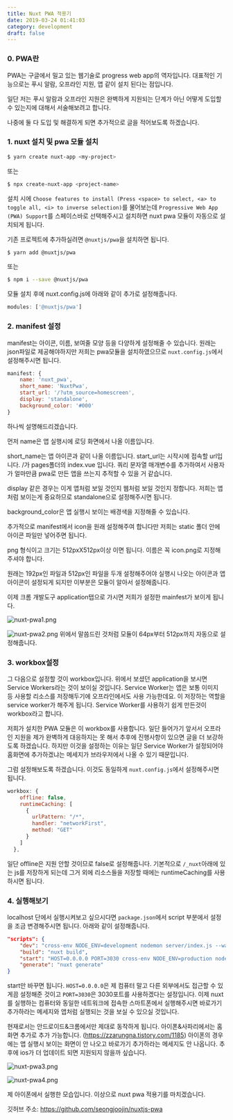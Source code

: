 ```yaml
---
title: Nuxt PWA 적용기
date: 2019-03-24 01:41:03
category: development
draft: false
---
```


### 0. PWA란

PWA는 구글에서 밀고 있는 웹기술로 progress web app의 역자입니다.
대표적인 기능으로는 푸시 알람, 오프라인 지원, 앱 같이 설치 된다는 점입니다.

일단 저는 푸시 알람과 오프라인 지원은 완벽하게 지원되는 단계가 아닌 어떻게 도입할 수 있는지에 대해서 서술해보려고 합니다.

나중에 둘 다 도입 및 해결하게 되면 추가적으로 글을 적어보도록 하겠습니다.

### 1. nuxt 설치 및 pwa 모듈 설치

```bash
$ yarn create nuxt-app <my-project>
```

또는

```bash
$ npx create-nuxt-app <project-name>
```

설치 시에 `Choose features to install (Press <space> to select, <a> to toggle all, <i> to inverse selection)`를 물어보는데
`Progressive Web App (PWA) Support`를 스페이스바로 선택해주시고 설치하면 nuxt pwa 모듈이 자동으로 설치되게 됩니다.

기존 프로젝트에 추가하실려면 `@nuxtjs/pwa`을 설치하면 됩니다.

```bash
$ yarn add @nuxtjs/pwa
```

또는

```bash
$ npm i --save @nuxtjs/pwa
```

모듈 설치 후에 nuxt.config.js에 아래와 같이 추가로 설정해줍니다.

```javascript
modules: ['@nuxtjs/pwa']
```

### 2. manifest 설정

manifest는 아이콘, 이름, 보여줄 모양 등을 다양하게 설정해줄 수 있습니다. 원래는 json파일로 제공해야하지만 저희는 pwa모듈을 설치하였으므로 `nuxt.config.js`에서 설정해주시면 됩니다.

```javascript
manifest: {
    name: 'nuxt_pwa',
    short_name: 'NuxtPwa',
    start_url: '/?utm_source=homescreen',
    display: 'standalone',
    background_color: '#000'
}
```

하나씩 설명해드리겠습니다.

먼저 name은 앱 실행시에 로딩 화면에서 나올 이름입니다.

short_name는 앱 아이콘과 같이 나올 이름입니다.
start_url는 시작시에 접속할 url입니다. /가 pages폴더의 index.vue 입니다.
쿼리 문자열 매개변수를 추가하여서 사용자가 얼마만큼 pwa로 만든 앱을 쓰는지 추적할 수 있을 거 같습니다.

display 같은 경우는 이게 앱처럼 보일 것인지 웹처럼 보일 것인지 정합니다. 저희는 앱처럼 보이는게 중요하므로 standalone으로 설정해주시면 됩니다.

background_color은 앱 실행시 보이는 배경색을 지정해줄 수 있습니다.

추가적으로 manifest에서 icon을 원래 설정해주여 합니다만 저희는 static 폴더 안에 아이콘 파일만 넣어주면 됩니다.

png 형식이고 크기는 512pxX512px이상 이면 됩니다. 이름은 꼭 icon.png로 지정해주셔야 합니다.

원래는 192px인 파일과 512px인 파일을 두개 설정해주어야 실행시 나오는 아이콘과 앱 아이콘이 설정되게 되지만 이부분은 모듈이 알아서 설정해줍니다.

이제 크롬 개발도구 application탭으로 가시면 저희가 설정한 mainfest가 보이게 됩니다.

![nuxt-pwa1.png](./images/nuxt_pwa_적용기/nuxt-pwa1.png)

![nuxt-pwa2.png](./images/nuxt_pwa_적용기/nuxt-pwa2.png)
위에서 말씀드린 것처럼 모듈이 64px부터 512px까지 자동으로 설정해줍니다.

### 3. workbox설정

그 다음으로 설정할 것이 workbox입니다.
위에서 보셨던 application을 보시면 Service Workers라는 것이 보이실 것입니다.
Service Worker는 앱은 보통 이미지 등 사용할 리소스를 저장해두기에 오프라인에서도 사용 가능한데요.
이 저장하는 역할을 service worker가 해주게 됩니다.
Service Worker를 사용하기 쉽게 만든것이 workbox라고 합니다.

저희가 설치한 PWA 모듈은 이 workbox를 사용합니다.
일단 들어가기 앞서서 오프라인 지원을 제가 완벽하게 대응하지는 못 해서 추후에 진행사항이 있으면 글을 더 보강하도록 하겠습니다.
하지만 이것을 설정하는 이유는 일단 Service Worker가 설정되어야 홈화면에 추가하겠냐는 메세지가 브라우저에서 나올 수 있기 때문입니다.

그럼 설정해보도록 하겠습니다.
이것도 동일하게 `nuxt.config.js`에서 설정해주시면 됩니다.

```javascript
workbox: {
    offline: false,
    runtimeCaching: [
      {
        urlPattern: "/*",
        handler: "networkFirst",
        method: "GET"
      }
    ]
  },
```

일단 offline은 지원 안할 것이므로 false로 설정해줍니다.
기본적으로 `/_nuxt`아래에 있는 js를 저장하게 되는데 그거 외에 리소스들을 저장할 때에는 runtimeCaching를 사용하시면 됩니다.

### 4. 실행해보기

localhost 단에서 실행시켜보고 싶으시다면 `package.json`에서 script 부분에서 설정을 조금 변경해주시면 됩니다.
아래와 같이 설정해줍니다.

```json
"scripts": {
    "dev": "cross-env NODE_ENV=development nodemon server/index.js --watch server",
    "build": "nuxt build",
    "start": "HOST=0.0.0.0 PORT=3030 cross-env NODE_ENV=production node server/index.js",
    "generate": "nuxt generate"
}
```

start만 바꾸면 됩니다. `HOST=0.0.0.0`은 제 컴퓨터 말고 다른 외부에서도 접근할 수 있게끔 설정해준 것이고 `PORT=3030`은 3030포트를 사용하겠다는 설정입니다.
이제 nuxt를 실행하는 컴퓨터와 동일한 네트워크에 접속한 스마트폰에서 실행해주시면 바로가기 추가하라는 메세지와 앱처럼 실행되는 것을 보실 수 있으실 것입니다.

현재로서는 안드로이드&크롬에서만 제대로 동작하게 됩니다.
아이폰&사파리에서는 홈화면 추가로 추가 가능합니다. (https://zzarungna.tistory.com/1185)
아이폰의 경우에는 앱 실행시 보이는 화면이 안 나오고 바로가기 추가하라는 메세지도 안 나옵니다.
추후에 ios가 더 업데이트 되면 지원되지 않을까 싶습니다.

![nuxt-pwa3.png](./images/nuxt_pwa_적용기/nuxt-pwa3.png)

![nuxt-pwa4.png](./images/nuxt_pwa_적용기/nuxt-pwa4.png)

제 아이폰에서 실행한 모습입니다.
이상으로 nuxt pwa 적용기를 마치겠습니다.

깃허브 주소: https://github.com/seongjoojin/nuxtjs-pwa
